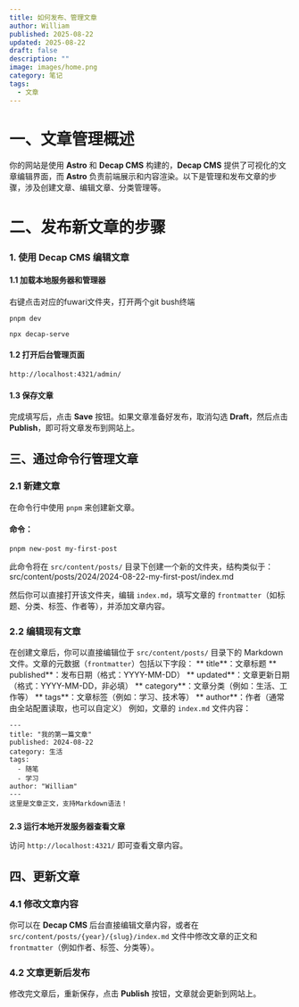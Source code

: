 ```yaml
---
title: 如何发布、管理文章
author: William
published: 2025-08-22
updated: 2025-08-22
draft: false
description: ""
image: images/home.png
category: 笔记
tags:
  - 文章
---
```

# **一、文章管理概述**

你的网站是使用 **Astro** 和 **Decap CMS** 构建的，**Decap CMS** 提供了可视化的文章编辑界面，而 **Astro** 负责前端展示和内容渲染。以下是管理和发布文章的步骤，涉及创建文章、编辑文章、分类管理等。

# 二、发布新文章的步骤

### 1. 使用 **Decap CMS** 编辑文章

#### 1.1 加载本地服务器和管理器

右键点击对应的fuwari文件夹，打开两个git bush终端  

```
pnpm dev
```

```
npx decap-serve
```

#### 1.2 打开后台管理页面

```
http://localhost:4321/admin/
```

#### 1.3 保存文章

完成填写后，点击 **Save** 按钮。如果文章准备好发布，取消勾选 **Draft**，然后点击 **Publish**，即可将文章发布到网站上。

## 三、通过命令行管理文章

### 2.1 新建文章

在命令行中使用 `pnpm` 来创建新文章。

#### 命令：

```
pnpm new-post my-first-post
```

此命令将在 `src/content/posts/` 目录下创建一个新的文件夹，结构类似于：src/content/posts/2024/2024-08-22-my-first-post/index.md

然后你可以直接打开该文件夹，编辑 `index.md`，填写文章的 `frontmatter`（如标题、分类、标签、作者等），并添加文章内容。


### 2.2 编辑现有文章

在创建文章后，你可以直接编辑位于 `src/content/posts/` 目录下的 Markdown 文件。文章的元数据（`frontmatter`）包括以下字段：
 ** title**：文章标题
 ** published**：发布日期（格式：YYYY-MM-DD）
 ** updated**：文章更新日期（格式：YYYY-MM-DD，非必填）
 ** category**：文章分类（例如：生活、工作等）
 ** tags**：文章标签（例如：学习、技术等）
 ** author**：作者（通常由全站配置读取，也可以自定义）
例如，文章的 `index.md` 文件内容：


```
---
title: "我的第一篇文章"
published: 2024-08-22
category: 生活
tags:
  - 随笔
  - 学习
author: "William"
---
这里是文章正文，支持Markdown语法！

```

### 
**2.3 运行本地开发服务器查看文章**



访问 `http://localhost:4321/` 即可查看文章内容。


## 四、更新文章

### 4.1 修改文章内容

你可以在 **Decap CMS** 后台直接编辑文章内容，或者在 `src/content/posts/{year}/{slug}/index.md` 文件中修改文章的正文和 `frontmatter`（例如作者、标签、分类等）。

### 4.2 文章更新后发布

修改完文章后，重新保存，点击 **Publish** 按钮，文章就会更新到网站上。
